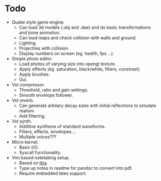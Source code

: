 # Todo
- Quake style game engine.
    * Can load 3d models (.obj and .dae) and do basic transformations and bone animation.
    * Can load maps and check collision with walls and ground.
    * Lighting.
    * Projectiles with collision.
    * Display numbers on screen (eg. health, fps ...).
- Simple photo editor.
    * Load photos of varying size into opengl texture.
    * Apply effects (eg. saturation, black/white, filters, constrast).
    * Apply brushes.
    * Gui.
- Vst compressor.
    * Threshold, ratio and gain settings.
    * Smooth envelope follower.
- Vst reverb.
    * Can generate arbitary decay sizes with initial reflections to simulate realism.
    * Add filtering.
- Vst synth.
    * Additive synthesis of standard waveforms.
    * Filters, effects, envelopes....
    * Multiple voices???
- Micro kernel.
    * Basic I/O.
    * Syscall functionality.
- Vim based notetaking setup.
    * Based on [this](https://www.youtube.com/watch?v=wh_WGWii7UE).
    * Type up notes in readme for pandoc to convert into pdf. 
    * Require embedded latex support. 
